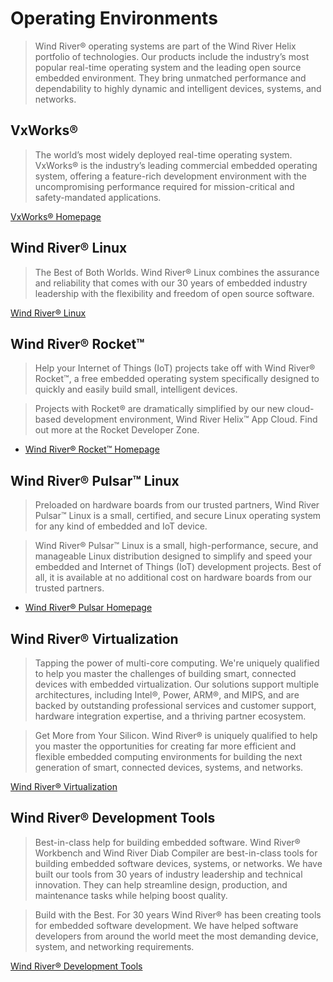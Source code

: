 Operating Environments
==

> Wind River® operating systems are part of the Wind River Helix portfolio of technologies. Our products include the industry’s most popular real-time operating system and the leading open source embedded environment. They bring unmatched performance and dependability to highly dynamic and intelligent devices, systems, and networks.

## VxWorks®

> The world’s most widely deployed real-time operating system. VxWorks® is the industry’s leading commercial embedded operating system, offering a feature-rich development environment with the uncompromising performance required for mission-critical and safety-mandated applications.

[VxWorks® Homepage](http://www.windriver.com/products/vxworks/)

## Wind River® Linux 

> The Best of Both Worlds. Wind River® Linux combines the assurance and reliability that comes with our 30 years of embedded industry leadership with the flexibility and freedom of open source software.

[Wind River® Linux](http://www.windriver.com/products/linux/)

## Wind River® Rocket™

> Help your Internet of Things (IoT) projects take off with Wind River® Rocket™, a free embedded operating system specifically designed to quickly and easily build small, intelligent devices.

> Projects with Rocket® are dramatically simplified by our new cloud-based development environment, Wind River Helix™ App Cloud. Find out more at the Rocket Developer Zone.

- [Wind River® Rocket™ Homepage](http://windriver.com/products/operating-systems/rocket/)

## Wind River® Pulsar™ Linux

> Preloaded on hardware boards from our trusted partners, Wind River Pulsar™ Linux is a small, certified, and secure Linux operating system for any kind of embedded and IoT device.

> Wind River® Pulsar™ Linux is a small, high-performance, secure, and manageable Linux distribution designed to simplify and speed your embedded and Internet of Things (IoT) development projects. Best of all, it is available at no additional cost on hardware boards from our trusted partners.

- [Wind River® Pulsar Homepage](http://www.windriver.com/products/operating-systems/pulsar/)

## Wind River® Virtualization

> Tapping the power of multi-core computing. We're uniquely qualified to help you master the challenges of building smart, connected devices with embedded virtualization. Our solutions support multiple architectures, including Intel®, Power, ARM®, and MIPS, and are backed by outstanding professional services and customer support, hardware integration expertise, and a thriving partner ecosystem.

> Get More from Your Silicon. Wind River® is uniquely qualified to help you master the opportunities for creating far more efficient and flexible embedded computing environments for building the next generation of smart, connected devices, systems, and networks.

[Wind River® Virtualization](http://www.windriver.com/products/operating-systems/virtualization/)

## Wind River® Development Tools

> Best-in-class help for building embedded software. Wind River® Workbench and Wind River Diab Compiler are best-in-class tools for building embedded software devices, systems, or networks. We have built our tools from 30 years of industry leadership and technical innovation. They can help streamline design, production, and maintenance tasks while helping boost quality.

> Build with the Best. For 30 years Wind River® has been creating tools for embedded software development. We have helped software developers from around the world meet the most demanding device, system, and networking requirements.

[Wind River® Development Tools](http://www.windriver.com/products/development-tools/)
